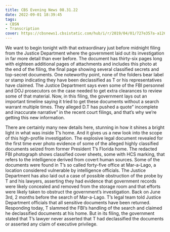 ```yaml
---
title: CBS Evening News 08.31.22
date: 2022-09-01 18:39:45
tags:
- CBSN
- Transcription
cover: https://cbsnews1.cbsistatic.com/hub/i/r/2019/04/01/727e357a-a126-4138-a2c5-4d3222669d57/thumbnail/640x360/3ff2761028dc5c65cc4f07acd54bcd5c/cbsn2-logo-1920x1080.jpg
---
```

We want to begin tonight with that extraordinary just before midnight filing from the Justice Department where the government laid out its investigation in far more detail than ever before. The document has thirty-six pages long with eighteen additional pages of attachments and includes this photo at the end of the filing, the final page showing several classified secrets and top-secret documents. One noteworthy point, none of the folders bear label or stamp indicating they have been declassified as T or his representatives have claimed. The Justice Department says even some of the FBI personnel and DOJ prosecutors on the case needed to get extra clearances to review some of that material. Now, in this filing, the government lays out an important timeline saying it tried to get these documents without a search warrant multiple times. They alleged D.T has pushed a quote” incomplete and inaccurate narrative” in the recent court filings, and that’s why we’re getting this new information. 

There are certainly many new details here, stunning in how it shines a bright light in what was inside T’s home. And it gives us a new look into the scope of this high-profile investigation. The explosive legal document revealed for the first time ever photo evidence of some of the alleged highly classified documents seized from former President T’s Florida home. The redacted FBI photograph shows classified cover sheets, some with HCS marking, that refers to the intelligence derived from covert human sources. Some of the documents were found in T’s so called forty-five office at Mar-a-Lago, a location considered vulnerable by intelligence officials. The Justice Department has also laid out a case of possible obstruction of the probe by T and his lawyers, asserting they had evidence that government records were likely concealed and removed from the storage room and that efforts were likely taken to obstruct the government’s investigation. Back on June 3rd, 2 months before the search of Mar-a-Lago. T’s legal team told Justice Department officials that all sensitive documents have been returned. Responding today, T slammed the FBI’s handling of the search and claimed he declassified documents at his home. But in its filing, the government stated that T’s lawyer never asserted that T had declassified the documents or asserted any claim of executive privilege. 
